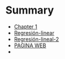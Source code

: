 # Summary

- [Chapter 1](./chapter_1.md)
- [Regresión-linear](./Regresionlinear-PBI.md)
- [Regresión-lineal-2](./Regresionlineal2-PBI.md)
- [PAGINA WEB](./PAGINA_WEB.md)
- 
